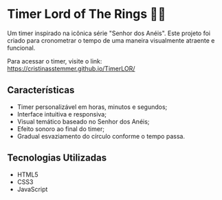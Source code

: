# Timer Lord of The Rings 🧙‍♂️

Um timer inspirado na icônica série "Senhor dos Anéis". Este projeto foi criado para cronometrar o tempo de uma maneira visualmente atraente e funcional.

Para acessar o timer, visite o link: https://cristinasstemmer.github.io/TimerLOR/

## Características

- Timer personalizável em horas, minutos e segundos;
- Interface intuitiva e responsiva;
- Visual temático baseado no Senhor dos Anéis;
- Efeito sonoro ao final do timer;
- Gradual esvaziamento do círculo conforme o tempo passa.

## Tecnologias Utilizadas

- HTML5
- CSS3
- JavaScript
